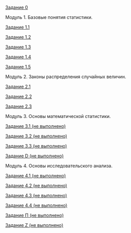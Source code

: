 
[Задание 0](https://github.com/AndreyPovaliy/ITMO_DS/tree/main/04_basic_statistic/task_0.txt)

Модуль 1. Базовые понятия статистики.

[Задание 1.1](https://github.com/AndreyPovaliy/ITMO_DS/tree/main/04_basic_statistic/task_1_1.txt)

[Задание 1.2](https://github.com/AndreyPovaliy/ITMO_DS/tree/main/04_basic_statistic/task_1_2.txt)

[Задание 1.3](https://github.com/AndreyPovaliy/ITMO_DS/tree/main/04_basic_statistic/task_1_3.txt)

[Задание 1.4](https://github.com/AndreyPovaliy/ITMO_DS/tree/main/04_basic_statistic/task_1_4.py)

[Задание 1.5](https://github.com/AndreyPovaliy/ITMO_DS/tree/main/04_basic_statistic/task_1_5.py)

Модуль 2. Законы распределения случайных величин.

[Задание 2.1](https://github.com/AndreyPovaliy/ITMO_DS/tree/main/04_basic_statistic/task_2_1.py)

[Задание 2.2](https://github.com/AndreyPovaliy/ITMO_DS/tree/main/04_basic_statistic/task_2_2.txt)

[Задание 2.3](https://github.com/AndreyPovaliy/ITMO_DS/tree/main/04_basic_statistic/task_2_3.py)

Модуль 3. Основы математической статистики.

[Задание 3.1 (не выполнено)](https://github.com/AndreyPovaliy/ITMO_DS/tree/main/04_basic_statistic/task_0.txt)

[Задание 3.2 (не выполнено)](https://github.com/AndreyPovaliy/ITMO_DS/tree/main/04_basic_statistic/task_0.txt)

[Задание 3.3 (не выполнено)](https://github.com/AndreyPovaliy/ITMO_DS/tree/main/04_basic_statistic/task_0.txt)

[Задание D (не выполнено)](https://github.com/AndreyPovaliy/ITMO_DS/tree/main/04_basic_statistic/task_0.txt)

Модуль 4. Основы исследовательского анализа.

[Задание 4.1 (не выполнено)](https://github.com/AndreyPovaliy/ITMO_DS/tree/main/04_basic_statistic/task_0.txt)

[Задание 4.2 (не выполнено)](https://github.com/AndreyPovaliy/ITMO_DS/tree/main/04_basic_statistic/task_0.txt)

[Задание 4.3 (не выполнено)](https://github.com/AndreyPovaliy/ITMO_DS/tree/main/04_basic_statistic/task_0.txt)

[Задание 4.4 (не выполнено)](https://github.com/AndreyPovaliy/ITMO_DS/tree/main/04_basic_statistic/task_0.txt)

[Задание П (не выполнено)](https://github.com/AndreyPovaliy/ITMO_DS/tree/main/04_basic_statistic/task_0.txt)

[Задание Z (не выполнено)](https://github.com/AndreyPovaliy/ITMO_DS/tree/main/04_basic_statistic/task_0.txt)
